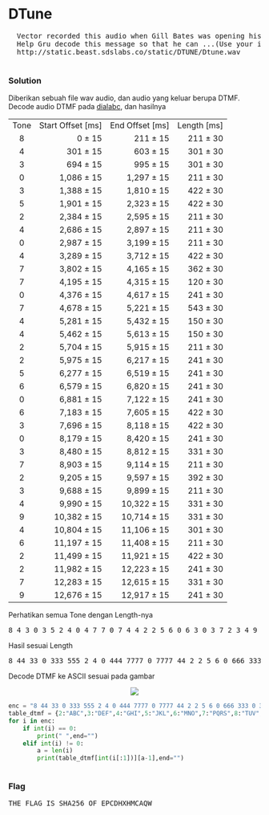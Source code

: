   <h1><b>DTune</h1></b>
  <pre>
  Vector recorded this audio when Gill Bates was opening his/her vault and Gru stole this recording from him (stealing from a thief ain't a crime, right?). 
  Help Gru decode this message so that he can ...(Use your imagination)
  http://static.beast.sdslabs.co/static/DTUNE/Dtune.wav
  </pre>
  <h3><b>Solution</b></h3>
  <p>Diberikan sebuah file wav audio, dan audio yang keluar berupa DTMF. Decode audio DTMF pada <a href="http://dialabc.com/sound/detect/">dialabc</a>, dan hasilnya</p>
<table
class=dtdTones><tr><td
align=center
class=dtdTopTh>Tone</td><td
align=right
class=dtdTopTh>Start
Offset
[ms]</td><td
align=right
class=dtdTopTh>End
Offset
[ms]</td><td
align=right
class=dtdTopTh>Length
[ms]</td></tr><tr><td
align=center><div
class=dtdTone>8</div></td><td
align=right><div
class=dtdText>0
&plusmn;
15</div></td><td
align=right><div
class=dtdText>211
&plusmn;
15</div></td><td
align=right><div
class=dtdText>211
&plusmn;
30</div></td></tr><tr><td
align=center><div
class=dtdTone>4</div></td><td
align=right><div
class=dtdText>301
&plusmn;
15</div></td><td
align=right><div
class=dtdText>603
&plusmn;
15</div></td><td
align=right><div
class=dtdText>301
&plusmn;
30</div></td></tr><tr><td
align=center><div
class=dtdTone>3</div></td><td
align=right><div
class=dtdText>694
&plusmn;
15</div></td><td
align=right><div
class=dtdText>995
&plusmn;
15</div></td><td
align=right><div
class=dtdText>301
&plusmn;
30</div></td></tr><tr><td
align=center><div
class=dtdTone>0</div></td><td
align=right><div
class=dtdText>1,086
&plusmn;
15</div></td><td
align=right><div
class=dtdText>1,297
&plusmn;
15</div></td><td
align=right><div
class=dtdText>211
&plusmn;
30</div></td></tr><tr><td
align=center><div
class=dtdTone>3</div></td><td
align=right><div
class=dtdText>1,388
&plusmn;
15</div></td><td
align=right><div
class=dtdText>1,810
&plusmn;
15</div></td><td
align=right><div
class=dtdText>422
&plusmn;
30</div></td></tr><tr><td
align=center><div
class=dtdTone>5</div></td><td
align=right><div
class=dtdText>1,901
&plusmn;
15</div></td><td
align=right><div
class=dtdText>2,323
&plusmn;
15</div></td><td
align=right><div
class=dtdText>422
&plusmn;
30</div></td></tr><tr><td
align=center><div
class=dtdTone>2</div></td><td
align=right><div
class=dtdText>2,384
&plusmn;
15</div></td><td
align=right><div
class=dtdText>2,595
&plusmn;
15</div></td><td
align=right><div
class=dtdText>211
&plusmn;
30</div></td></tr><tr><td
align=center><div
class=dtdTone>4</div></td><td
align=right><div
class=dtdText>2,686
&plusmn;
15</div></td><td
align=right><div
class=dtdText>2,897
&plusmn;
15</div></td><td
align=right><div
class=dtdText>211
&plusmn;
30</div></td></tr><tr><td
align=center><div
class=dtdTone>0</div></td><td
align=right><div
class=dtdText>2,987
&plusmn;
15</div></td><td
align=right><div
class=dtdText>3,199
&plusmn;
15</div></td><td
align=right><div
class=dtdText>211
&plusmn;
30</div></td></tr><tr><td
align=center><div
class=dtdTone>4</div></td><td
align=right><div
class=dtdText>3,289
&plusmn;
15</div></td><td
align=right><div
class=dtdText>3,712
&plusmn;
15</div></td><td
align=right><div
class=dtdText>422
&plusmn;
30</div></td></tr><tr><td
align=center><div
class=dtdTone>7</div></td><td
align=right><div
class=dtdText>3,802
&plusmn;
15</div></td><td
align=right><div
class=dtdText>4,165
&plusmn;
15</div></td><td
align=right><div
class=dtdText>362
&plusmn;
30</div></td></tr><tr><td
align=center><div
class=dtdTone>7</div></td><td
align=right><div
class=dtdText>4,195
&plusmn;
15</div></td><td
align=right><div
class=dtdText>4,315
&plusmn;
15</div></td><td
align=right><div
class=dtdText>120
&plusmn;
30</div></td></tr><tr><td
align=center><div
class=dtdTone>0</div></td><td
align=right><div
class=dtdText>4,376
&plusmn;
15</div></td><td
align=right><div
class=dtdText>4,617
&plusmn;
15</div></td><td
align=right><div
class=dtdText>241
&plusmn;
30</div></td></tr><tr><td
align=center><div
class=dtdTone>7</div></td><td
align=right><div
class=dtdText>4,678
&plusmn;
15</div></td><td
align=right><div
class=dtdText>5,221
&plusmn;
15</div></td><td
align=right><div
class=dtdText>543
&plusmn;
30</div></td></tr><tr><td
align=center><div
class=dtdTone>4</div></td><td
align=right><div
class=dtdText>5,281
&plusmn;
15</div></td><td
align=right><div
class=dtdText>5,432
&plusmn;
15</div></td><td
align=right><div
class=dtdText>150
&plusmn;
30</div></td></tr><tr><td
align=center><div
class=dtdTone>4</div></td><td
align=right><div
class=dtdText>5,462
&plusmn;
15</div></td><td
align=right><div
class=dtdText>5,613
&plusmn;
15</div></td><td
align=right><div
class=dtdText>150
&plusmn;
30</div></td></tr><tr><td
align=center><div
class=dtdTone>2</div></td><td
align=right><div
class=dtdText>5,704
&plusmn;
15</div></td><td
align=right><div
class=dtdText>5,915
&plusmn;
15</div></td><td
align=right><div
class=dtdText>211
&plusmn;
30</div></td></tr><tr><td
align=center><div
class=dtdTone>2</div></td><td
align=right><div
class=dtdText>5,975
&plusmn;
15</div></td><td
align=right><div
class=dtdText>6,217
&plusmn;
15</div></td><td
align=right><div
class=dtdText>241
&plusmn;
30</div></td></tr><tr><td
align=center><div
class=dtdTone>5</div></td><td
align=right><div
class=dtdText>6,277
&plusmn;
15</div></td><td
align=right><div
class=dtdText>6,519
&plusmn;
15</div></td><td
align=right><div
class=dtdText>241
&plusmn;
30</div></td></tr><tr><td
align=center><div
class=dtdTone>6</div></td><td
align=right><div
class=dtdText>6,579
&plusmn;
15</div></td><td
align=right><div
class=dtdText>6,820
&plusmn;
15</div></td><td
align=right><div
class=dtdText>241
&plusmn;
30</div></td></tr><tr><td
align=center><div
class=dtdTone>0</div></td><td
align=right><div
class=dtdText>6,881
&plusmn;
15</div></td><td
align=right><div
class=dtdText>7,122
&plusmn;
15</div></td><td
align=right><div
class=dtdText>241
&plusmn;
30</div></td></tr><tr><td
align=center><div
class=dtdTone>6</div></td><td
align=right><div
class=dtdText>7,183
&plusmn;
15</div></td><td
align=right><div
class=dtdText>7,605
&plusmn;
15</div></td><td
align=right><div
class=dtdText>422
&plusmn;
30</div></td></tr><tr><td
align=center><div
class=dtdTone>3</div></td><td
align=right><div
class=dtdText>7,696
&plusmn;
15</div></td><td
align=right><div
class=dtdText>8,118
&plusmn;
15</div></td><td
align=right><div
class=dtdText>422
&plusmn;
30</div></td></tr><tr><td
align=center><div
class=dtdTone>0</div></td><td
align=right><div
class=dtdText>8,179
&plusmn;
15</div></td><td
align=right><div
class=dtdText>8,420
&plusmn;
15</div></td><td
align=right><div
class=dtdText>241
&plusmn;
30</div></td></tr><tr><td
align=center><div
class=dtdTone>3</div></td><td
align=right><div
class=dtdText>8,480
&plusmn;
15</div></td><td
align=right><div
class=dtdText>8,812
&plusmn;
15</div></td><td
align=right><div
class=dtdText>331
&plusmn;
30</div></td></tr><tr><td
align=center><div
class=dtdTone>7</div></td><td
align=right><div
class=dtdText>8,903
&plusmn;
15</div></td><td
align=right><div
class=dtdText>9,114
&plusmn;
15</div></td><td
align=right><div
class=dtdText>211
&plusmn;
30</div></td></tr><tr><td
align=center><div
class=dtdTone>2</div></td><td
align=right><div
class=dtdText>9,205
&plusmn;
15</div></td><td
align=right><div
class=dtdText>9,597
&plusmn;
15</div></td><td
align=right><div
class=dtdText>392
&plusmn;
30</div></td></tr><tr><td
align=center><div
class=dtdTone>3</div></td><td
align=right><div
class=dtdText>9,688
&plusmn;
15</div></td><td
align=right><div
class=dtdText>9,899
&plusmn;
15</div></td><td
align=right><div
class=dtdText>211
&plusmn;
30</div></td></tr><tr><td
align=center><div
class=dtdTone>4</div></td><td
align=right><div
class=dtdText>9,990
&plusmn;
15</div></td><td
align=right><div
class=dtdText>10,322
&plusmn;
15</div></td><td
align=right><div
class=dtdText>331
&plusmn;
30</div></td></tr><tr><td
align=center><div
class=dtdTone>9</div></td><td
align=right><div
class=dtdText>10,382
&plusmn;
15</div></td><td
align=right><div
class=dtdText>10,714
&plusmn;
15</div></td><td
align=right><div
class=dtdText>331
&plusmn;
30</div></td></tr><tr><td
align=center><div
class=dtdTone>4</div></td><td
align=right><div
class=dtdText>10,804
&plusmn;
15</div></td><td
align=right><div
class=dtdText>11,106
&plusmn;
15</div></td><td
align=right><div
class=dtdText>301
&plusmn;
30</div></td></tr><tr><td
align=center><div
class=dtdTone>6</div></td><td
align=right><div
class=dtdText>11,197
&plusmn;
15</div></td><td
align=right><div
class=dtdText>11,408
&plusmn;
15</div></td><td
align=right><div
class=dtdText>211
&plusmn;
30</div></td></tr><tr><td
align=center><div
class=dtdTone>2</div></td><td
align=right><div
class=dtdText>11,499
&plusmn;
15</div></td><td
align=right><div
class=dtdText>11,921
&plusmn;
15</div></td><td
align=right><div
class=dtdText>422
&plusmn;
30</div></td></tr><tr><td
align=center><div
class=dtdTone>2</div></td><td
align=right><div
class=dtdText>11,982
&plusmn;
15</div></td><td
align=right><div
class=dtdText>12,223
&plusmn;
15</div></td><td
align=right><div
class=dtdText>241
&plusmn;
30</div></td></tr><tr><td
align=center><div
class=dtdTone>7</div></td><td
align=right><div
class=dtdText>12,283
&plusmn;
15</div></td><td
align=right><div
class=dtdText>12,615
&plusmn;
15</div></td><td
align=right><div
class=dtdText>331
&plusmn;
30</div></td></tr><tr><td
align=center><div
class=dtdTone>9</div></td><td
align=right><div
class=dtdText>12,676
&plusmn;
15</div></td><td
align=right><div
class=dtdText>12,917
&plusmn;
15</div></td><td
align=right><div
class=dtdText>241
&plusmn;
30</div></td></tr></table>
<p>Perhatikan semua Tone dengan Length-nya</p>
<pre>8 4 3 0 3 5 2 4 0 4 7 7 0 7 4 4 2 2 5 6 0 6 3 0 3 7 2 3 4 9 4 6 2 2 7 9</pre>
<p>Hasil sesuai Length</p>
<pre>8 44 33 0 333 555 2 4 0 444 7777 0 7777 44 2 2 5 6 0 666 333 0 33 7 222 3 44 99 44 6 222 2 77 9</pre>
<p>Decode DTMF ke ASCII sesuai pada gambar</p>
<p align='center'>
  <img src="https://github.com/enomarozi/BackdoorCTF_Writeup/blob/master/Images/dtmf.gif">
</p>

```python
enc = "8 44 33 0 333 555 2 4 0 444 7777 0 7777 44 2 2 5 6 0 666 333 0 33 7 222 3 44 99 44 6 222 2 77 9".split(" ")
table_dtmf = {2:"ABC",3:"DEF",4:"GHI",5:"JKL",6:"MNO",7:"PQRS",8:"TUV",9:"WXYZ"}
for i in enc:
    if int(i) == 0:
        print(" ",end="")
    elif int(i) != 0:
        a = len(i)
        print(table_dtmf[int(i[:1])][a-1],end="")
    
```
<h3><b>Flag</b></h3>
<pre>THE FLAG IS SHA256 OF EPCDHXHMCAQW</pre>

